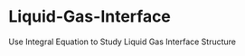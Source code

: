 Liquid-Gas-Interface
====================

Use Integral Equation to Study Liquid Gas Interface Structure
